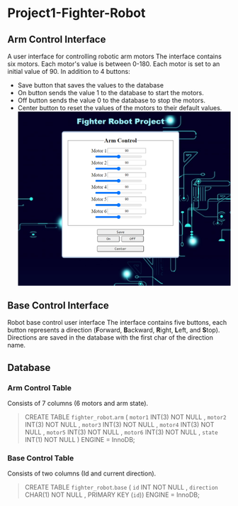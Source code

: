 # Project1-Fighter-Robot

## Arm Control Interface
A user interface for controlling robotic arm motors
The interface contains six motors. Each motor's value is between 0-180. Each motor is set to an initial value of 90. In addition to 4 buttons:
* Save button that saves the values to the database
* On button sends the value 1 to the database to start the motors.
* Off button sends the value 0 to the database to stop the motors.
* Center button to reset the values of the motors to their default values.
![alt text](https://github.com/KawtherAH/Project1-Fighter-Robot/blob/main/arm%20control%20Pg.png?raw=true)

## Base Control Interface
Robot base control user interface
The interface contains five buttons, each button represents a direction (**F**orward, **B**ackward, **R**ight, **L**eft, and **S**top). Directions are saved in the database with the first char of the direction name.

## Database
### Arm Control Table
Consists of 7 columns (6 motors and arm state).
> CREATE TABLE `fighter_robot`.`arm` ( `motor1` INT(3) NOT NULL , `motor2` INT(3) NOT NULL , `motor3` INT(3) NOT NULL , `motor4` INT(3) NOT NULL , `motor5` INT(3) NOT NULL , `motor6` INT(3) NOT NULL , `state` INT(1) NOT NULL ) ENGINE = InnoDB;

### Base Control Table
Consists of two columns (Id and current direction).
> CREATE TABLE `fighter_robot`.`base` ( `id` INT NOT NULL , `direction` CHAR(1) NOT NULL , PRIMARY KEY (`id`)) ENGINE = InnoDB;

